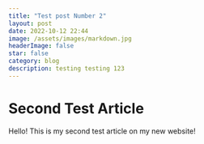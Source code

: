 ```yaml
---
title: "Test post Number 2"
layout: post
date: 2022-10-12 22:44
image: /assets/images/markdown.jpg
headerImage: false
star: false
category: blog
description: testing testing 123
---
```


<h1>Second Test Article</h1>

Hello! This is my second test article on my new website!
